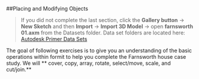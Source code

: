 
##Placing and Modifying Objects
> If you did not complete the last section, click the **Gallery button** -> **New Sketch** and then **Import** -> **Import 3D Model** -> open **farnsworth 01.axm** from the Datasets folder. Data set folders are located here: [Autodesk Primer Data Sets](https://autodesk.app.box.com/s/thavswirrbflit27rbqzl26ljj7fu1uv)

The goal of following exercises is to give you an understanding of the basic operations within formit to help you complete the Farnsworth house case study. We will ** cover, copy, array, rotate, select/move, scale, and cut/join.** 
